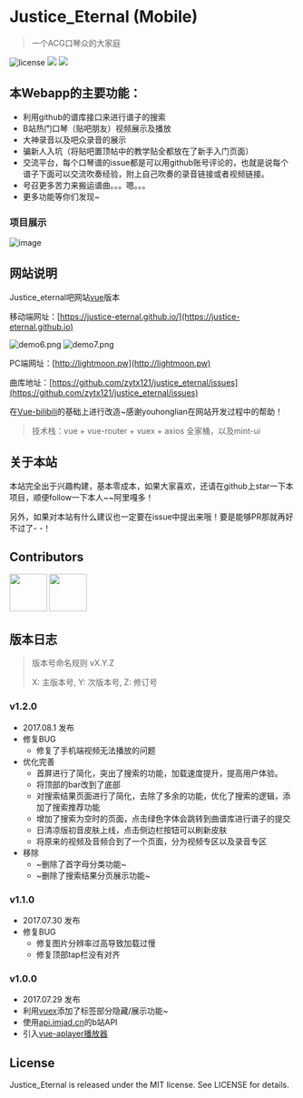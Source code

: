# Justice_Eternal (Mobile)
> 一个ACG口琴众的大家庭

![license](https://img.shields.io/github/license/mashape/apistatus.svg)  [![](https://img.shields.io/badge/%E8%B4%B4%E5%90%A7%20-%20justice__eternal%20-orange.svg)](https://tieba.baidu.com/f?kw=justice_eternal&ie=utf-8)  ![](https://img.shields.io/badge/Made-%E2%9D%A4-ff69b4.svg)

## 本Webapp的主要功能：

- 利用github的谱库接口来进行谱子的搜索
- B站热门口琴（贴吧朋友）视频展示及播放
- 大神录音以及吧众录音的展示
- 骗新人入坑（将贴吧置顶帖中的教学贴全都放在了新手入门页面）
- 交流平台，每个口琴谱的issue都是可以用github账号评论的，也就是说每个谱子下面可以交流吹奏经验，附上自己吹奏的录音链接或者视频链接。
- 号召更多苦力来搬运谱曲。。。嗯。。。
- 更多功能等你们发现~

### 项目展示
![image](https://github.com/Justice-Eternal/justice-eternal.github.io/blob/master/demo.gif)

## 网站说明

Justice_eternal吧网站[vue](https://github.com/vuejs/vue)版本

移动端网址：[https://justice-eternal.github.io/](https://justice-eternal.github.io)

![demo6.png](http://upload-images.jianshu.io/upload_images/2141706-11ab2c7280c2a865.png?imageMogr2/auto-orient/strip%7CimageView2/2/w/1240)
![demo7.png](http://upload-images.jianshu.io/upload_images/2141706-9a8a0bb7f30f1ae2.png?imageMogr2/auto-orient/strip%7CimageView2/2/w/1240)

PC端网址：[http://lightmoon.pw](http://lightmoon.pw)

曲库地址：[https://github.com/zytx121/justice_eternal/issues](https://github.com/zytx121/justice_eternal/issues)

在[Vue-bilibili](https://github.com/youhonglian/Vue-bilibili)的基础上进行改造~感谢youhonglian在网站开发过程中的帮助！

> 技术栈：vue + vue-router + vuex + axios  全家桶，以及mint-ui



## 关于本站

本站完全出于兴趣构建，基本零成本，如果大家喜欢，还请在github上star一下本项目，顺便follow一下本人~~阿里嘎多！

另外，如果对本站有什么建议也一定要在issue中提出来哦！要是能够PR那就再好不过了- -！


## Contributors

<a href="http://www.jianshu.com/u/d15860c8c592"><img src="http://upload-images.jianshu.io/upload_images/2141706-61866430b6007437.png?imageMogr2/auto-orient/strip%7CimageView2/2/w/1240" height="66px" width="66px"></a>
<a href="https://tieba.baidu.com/f?kw=justice_eternal&fr=index"><img src="http://upload-images.jianshu.io/upload_images/2141706-4bdf2f2289334639.png?imageMogr2/auto-orient/strip%7CimageView2/2/w/1240" height="66px" width="66px"></a>



## 版本日志

> 版本号命名规则 vX.Y.Z
> 
> X: 主版本号, Y: 次版本号, Z: 修订号


### v1.2.0 
* 2017.08.1 发布
* 修复BUG
  * 修复了手机端视频无法播放的问题
* 优化完善
  * 首屏进行了简化，突出了搜索的功能，加载速度提升，提高用户体验。
  * 将顶部的bar改到了底部
  * 对搜索结果页面进行了简化，去除了多余的功能，优化了搜索的逻辑，添加了搜索推荐功能
  * 增加了搜索为空时的页面，点击绿色字体会跳转到曲谱库进行谱子的提交
  * 日清凉版初音皮肤上线，点击侧边栏按钮可以刷新皮肤
  * 将原来的视频及音频合到了一个页面，分为视频专区以及录音专区
* 移除
  * ~删除了首字母分类功能~
  * ~删除了搜索结果分页展示功能~



### v1.1.0  
* 2017.07.30 发布
* 修复BUG
  * 修复图片分辨率过高导致加载过慢
  * 修复顶部tap栏没有对齐

### v1.0.0  
* 2017.07.29 发布
* 利用[vuex](https://github.com/vuejs/vuex)添加了标签部分隐藏/展示功能~
* 使用[api.imjad.cn](https://github.com/journey-ad/api.imjad.cn)的b站API
* 引入[vue-aplayer播放器](http://aplayer.quq.cat/)

## License

Justice_Eternal is released under the MIT license. See LICENSE for details.

